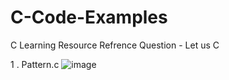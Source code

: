 # C-Code-Examples

C Learning Resource 
Refrence Question - Let us C 

1 . Pattern.c
![image](https://user-images.githubusercontent.com/74494946/120265190-14e39a00-c2bd-11eb-927e-5d86f93d8e3f.png)
